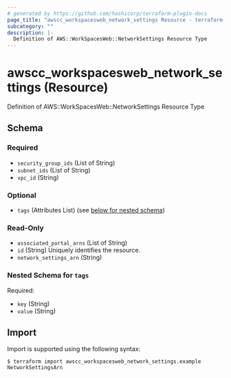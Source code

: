 ```yaml
---
# generated by https://github.com/hashicorp/terraform-plugin-docs
page_title: "awscc_workspacesweb_network_settings Resource - terraform-provider-awscc"
subcategory: ""
description: |-
  Definition of AWS::WorkSpacesWeb::NetworkSettings Resource Type
---
```


# awscc_workspacesweb_network_settings (Resource)

Definition of AWS::WorkSpacesWeb::NetworkSettings Resource Type



<!-- schema generated by tfplugindocs -->
## Schema

### Required

- `security_group_ids` (List of String)
- `subnet_ids` (List of String)
- `vpc_id` (String)

### Optional

- `tags` (Attributes List) (see [below for nested schema](#nestedatt--tags))

### Read-Only

- `associated_portal_arns` (List of String)
- `id` (String) Uniquely identifies the resource.
- `network_settings_arn` (String)

<a id="nestedatt--tags"></a>
### Nested Schema for `tags`

Required:

- `key` (String)
- `value` (String)

## Import

Import is supported using the following syntax:

```shell
$ terraform import awscc_workspacesweb_network_settings.example NetworkSettingsArn
```
